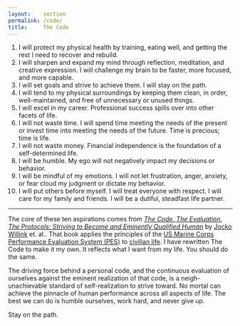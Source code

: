 ```yaml
---
layout:    section
permalink: /code/
title:     The Code
---
```


1. I will protect my physical health by training, eating well, and getting the rest I need to recover and rebuild.
2. I will sharpen and expand my mind through reflection, meditation, and creative expression. I will challenge my brain to be faster, more focused, and more capable.
3. I will set goals and strive to achieve them. I will stay on the path.
4. I will tend to my physical surroundings by keeping them clean, in order, well-maintained, and free of unnecessary or unused things.
5. I will excel in my career. Professional success spills over into other facets of life.
6. I will not waste time. I will spend time meeting the needs of the present or invest time into meeting the needs of the future. Time is precious; time is life.
7. I will not waste money. Financial independence is the foundation of a self-determined life.
8. I will be humble. My ego will not negatively impact my decisions or behavior.
9. I will be mindful of my emotions. I will not let frustration, anger, anxiety, or fear cloud my judgment or dictate my behavior.
10. I will put others before myself. I will treat everyone with respect. I will care for my family and friends. I will be a dutiful, steadfast life partner.

* * *

The core of these ten aspirations comes from [_The Code. The Evaluation. The Protocols: Striving to Become and Eminently Qualified Human_][1] by [Jocko Willink][2] et. al..
That book applies the principles of the [US Marine Corps Performance Evaluation System (PES)][3] to [civilian life][4].
I have rewritten The Code to make it my own.
It reflects what I want from my life.
You should do the same.

The driving force behind a personal code, and the continuous evaluation of ourselves against the eminent realization of that code, is a neigh-unachievable standard of self-realization to strive toward.
No mortal can achieve the pinnacle of human performance across all aspects of life.
The best we can do is humble ourselves, work hard, and never give up.

Stay on the path.

[1]: https://www.jockopublishing.com/the-code-the-evalution-the-protocol
[2]: https://jocko.com/
[3]: https://www.marines.mil/News/Publications/MCPEL/Tag/90159/performance-evaluation-system/
[4]: https://jockopodcast.com/2020/04/21/226-the-code-the-evaluation-the-protocols-the-path-with-dave-berke/
